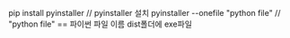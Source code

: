 pip install pyinstaller     // pyinstaller 설치
pyinstaller --onefile "python file"       // "python file" == 파이썬 파일 이름
dist폴더에 exe파일  
